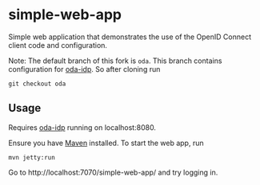 simple-web-app
==============

Simple web application that demonstrates the use of the OpenID Connect client 
code and configuration.

Note: The default branch of this fork is `oda`. This branch contains 
configuration for [oda-idp]. So after cloning run 

    git checkout oda


Usage
-----

Requires [oda-idp] running on localhost:8080.

Ensure you have [Maven](https://maven.apache.org/download.cgi) installed. 
To start the web app, run

    mvn jetty:run 

Go to http://localhost:7070/simple-web-app/ and try logging in.

[oda-idp]: https://github.com/omahoito/oda-idp
